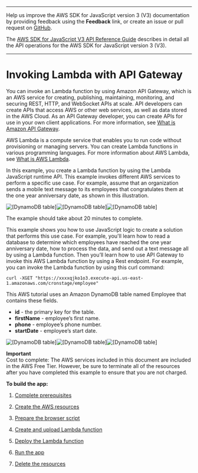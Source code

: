 --------

Help us improve the AWS SDK for JavaScript version 3 \(V3\) documentation by providing feedback using the **Feedback** link, or create an issue or pull request on [GitHub](https://github.com/awsdocs/aws-sdk-for-javascript-v3)\.

 The [AWS SDK for JavaScript V3 API Reference Guide](https://docs.aws.amazon.com/AWSJavaScriptSDK/v3/latest/index.html) describes in detail all the API operations for the AWS SDK for JavaScript version 3 \(V3\)\.

--------

# Invoking Lambda with API Gateway<a name="api-gateway-invoking-lambda-example"></a>

You can invoke an Lambda function by using Amazon API Gateway, which is an AWS service for creating, publishing, maintaining, monitoring, and securing REST, HTTP, and WebSocket APIs at scale\. API developers can create APIs that access AWS or other web services, as well as data stored in the AWS Cloud\. As an API Gateway developer, you can create APIs for use in your own client applications\. For more information, see [What is Amazon API Gateway](https://docs.aws.amazon.com/apigateway/latest/developerguide/welcome.html)\. 

AWS Lambda is a compute service that enables you to run code without provisioning or managing servers\. You can create Lambda functions in various programming languages\. For more information about AWS Lambda, see [What is AWS Lambda](https://docs.aws.amazon.com/lambda/latest/dg/welcome.html)\.

In this example, you create a Lambda function by using the Lambda JavaScript runtime API\. This example invokes different AWS services to perform a specific use case\. For example, assume that an organization sends a mobile text message to its employees that congratulates them at the one year anniversary date, as shown in this illustration\.

![\[DynamoDB table\]](http://docs.aws.amazon.com/sdk-for-javascript/v3/developer-guide/)![\[DynamoDB table\]](http://docs.aws.amazon.com/sdk-for-javascript/v3/developer-guide/)![\[DynamoDB table\]](http://docs.aws.amazon.com/sdk-for-javascript/v3/developer-guide/)

The example should take about 20 minutes to complete\.

This example shows you how to use JavaScript logic to create a solution that performs this use case\. For example, you'll learn how to read a database to determine which employees have reached the one year anniversary date, how to process the data, and send out a text message all by using a Lambda function\. Then you’ll learn how to use API Gateway to invoke this AWS Lambda function by using a Rest endpoint\. For example, you can invoke the Lambda function by using this curl command:

```
curl -XGET "https://xxxxqjko1o3.execute-api.us-east-1.amazonaws.com/cronstage/employee" 
```

This AWS tutorial uses an Amazon DynamoDB table named Employee that contains these fields\.
+ **id** \- the primary key for the table\.
+ **firstName** \- employee’s first name\.
+ **phone** \- employee’s phone number\.
+ **startDate** \- employee’s start date\.

![\[DynamoDB table\]](http://docs.aws.amazon.com/sdk-for-javascript/v3/developer-guide/)![\[DynamoDB table\]](http://docs.aws.amazon.com/sdk-for-javascript/v3/developer-guide/)![\[DynamoDB table\]](http://docs.aws.amazon.com/sdk-for-javascript/v3/developer-guide/)

**Important**  
Cost to complete: The AWS services included in this document are included in the AWS Free Tier\. However, be sure to terminate all of the resources after you have completed this example to ensure that you are not charged\.

**To build the app:**

1. [Complete prerequisites ](api-gateway-invoking-lambda-provision-resources.md)

1. [Create the AWS resources ](api-gateway-invoking-lambda-provision-resources.md)

1. [Prepare the browser script ](api-gateway-invoking-lambda-browser-script.md)

1. [Create and upload Lambda function ](api-gateway-invoking-lambda-browser-script.md)

1. [Deploy the Lambda function ](api-gateway-invoking-lambda-deploy-function.md)

1. [Run the app](api-gateway-invoking-lambda-run.md)

1. [Delete the resources](api-gateway-invoking-lambda-destroy.md)